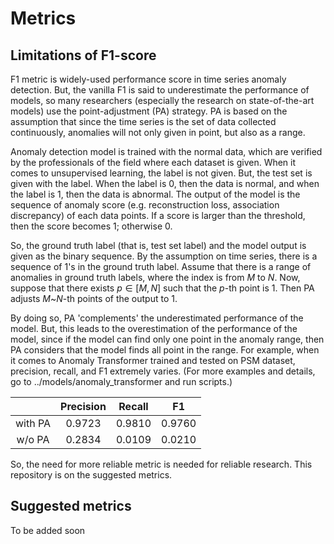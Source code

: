 # Metrics

## Limitations of F1-score
F1 metric is widely-used performance score in time series anomaly detection. But, the vanilla F1 is said to underestimate the performance of models, so many researchers (especially the research on state-of-the-art models) use the point-adjustment (PA) strategy. PA is based on the assumption that since the time series is the set of data collected continuously, anomalies will not only given in point, but also as a range.

Anomaly detection model is trained with the normal data, which are verified by the professionals of the field where each dataset is given. When it comes to unsupervised learning, the label is not given. But, the test set is given with the label. When the label is 0, then the data is normal, and when the label is 1, then the data is abnormal. The output of the model is the sequence of anomaly score (e.g. reconstruction loss, association discrepancy) of each data points. If a score is larger than the threshold, then the score becomes 1; otherwise 0.

So, the ground truth label (that is, test set label) and the model output is given as the binary sequence. By the assumption on time series, there is a sequence of 1's in the ground truth label. Assume that there is a range of anomalies in ground truth labels, where the index is from $M$ to $N$. Now, suppose that there exists $p \in [M, N]$ such that the $p$-th point is 1. Then PA adjusts $M$~$N$-th points of the output to 1.

By doing so, PA 'complements' the underestimated performance of the model. But, this leads to the overestimation of the performance of the model, since if the model can find only one point in the anomaly range, then PA considers that the model finds all point in the range. For example, when it comes to Anomaly Transformer trained and tested on PSM dataset, precision, recall, and F1 extremely varies. (For more examples and details, go to ../models/anomaly_transformer and run scripts.)

| | Precision | Recall | F1 |
| :-------: | :-------: | :-----: | :-----: |
| with PA | 0.9723 | 0.9810 | 0.9760 |
| w/o PA | 0.2834 | 0.0109 | 0.0210 |

So, the need for more reliable metric is needed for reliable research. This repository is on the suggested metrics.

## Suggested metrics
To be added soon